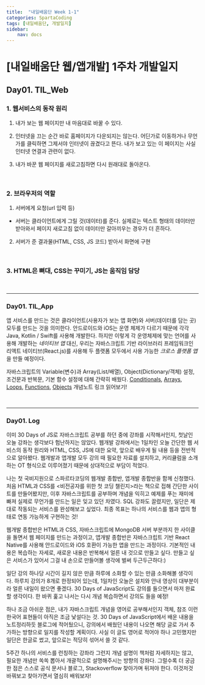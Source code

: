 ```yaml
---
title:  "내일배움단 Week 1-1"
categories: SpartaCoding
tags: [내일배움단, 개발일지]
sidebar:
    nav: docs
---
```


# [내일배움단 웹/앱개발] 1주차 개발일지

## Day01. TIL_Web

### 1. 웹서비스의 동작 원리

1) 내가 보는 웹 페이지만 내 마음대로 바꿀 수 있다.

2) 인터넷을 끄는 순간 바로 홈페이지가 다운되지는 않는다. 어딘가로 이동하거나 무언가를 클릭하면 그제서야 인터넷이 끊겼다고 뜬다. 내가 보고 있는 이 페이지는 사실 인터넷 연결과 관련이 없다.

3) 내가 바꾼 웹 페이지를 새로고침하면 다시 원래대로 돌아온다.

<br>

### 2. 브라우저의 역할

1) 서버에게 요청(url 입력 등)

+ 서버는 클라이언트에게 그릴 것(데이터)를 준다. 실제로는 텍스트 형태의 데이터만 받아와서 페이지 새로고침 없이 데이터만 갈아끼우는 경우가 더 흔하다.

2) 서버가 준 결과물(HTML, CSS, JS 코드) 받아서 화면에 구현

<br>

### 3. HTML은 뼈대, CSS는 꾸미기, JS는 움직임 담당

<br>

---

### Day01. TIL_App

앱 서비스를 만드는 것은 클라이언트(사용자가 보는 앱 화면)와 서버(데이터를 담는 곳) 모두를 만드는 것을 의미한다. 안드로이드와 iOS는 운영 체제가 다르기 때문에 각각 Java, Kotlin / Swift를 사용해 개발한다. 하지만 이렇게 각 운영체제에 맞는 언어를 사용해 개발하는 *네이티브 앱* 대신, 우리는 자바스크립트 기반 라이브러리 프레임워크인 리액트 네이티브(React.js)를 사용해 두 플랫폼 모두에서 사용 가능한 *크로스 플랫폼 앱*을 만들 예정이다.
<br>

자바스크립트의 Variable(변수)과 Array(List/배열), Object(Dictionary/객체) 설정, 조건문과 반복문, 기본 함수 설정에 대해 간략히 배웠다. [Conditionals][1], [Arrays][2], [Loops][3], [Functions][4], [Objects][5] 개념노트 링크 읽어보기!

<br>

---

### Day01. Log

이미 30 Days of JS로 자바스크립트 공부를 하던 중에 강좌를 시작해서인지, 첫날인 오늘 강좌는 생각보다 험난하지는 않았다. 웹개발 강좌에서는 1일차인 오늘 간단한 웹 서비스의 동작 원리와 HTML, CSS, JS에 대한 요약, 앞으로 배우게 될 내용 등을 전반적으로 알아봤다. 웹개발과 앱개발 모두 강의 때 필요한 자료를 설치하고, 커리큘럼을 소개하는 OT 형식으로 이루어졌기 때문에 상대적으로 부담이 적었다.
<br>

나는 첫 국비지원으로 스파르타코딩의 웹개발 종합반, 앱개발 종합반을 함께 신청했다. 처음 HTML과 CSS를 <비전공자를 위한 첫 코딩 챌린지>라는 책으로 접해 간단한 사이트를 만들어봤지만, 이후 자바스크립트를 공부하며 개념을 익히고 예제를 푸는 재미에 빠져 실제로 무언가를 만드는 일은 잊고 있던 차였다. SQL 강좌도 끌렸지만, 일단은 제대로 작동되는 서비스를 완성해보고 싶었다. 최종 목표는 하나의 서비스를 웹과 앱의 형태로 연동 가능하게 구현하는 것!
<br>

웹개발 종합반은 HTML과 CSS, 자바스크립트에 MongoDB 서버 부분까지 한 사이클을 돌면서 웹 페이지를 만드는 과정이고, 앱개발 종합반은 자바스크립트 기반 React Native를 사용해 안드로이드와 iOS 호환이 가능한 앱을 만드는 과정이다. 기본적인 내용은 복습하는 자세로, 새로운 내용은 반복해서 얼른 내 것으로 만들고 싶다. 만들고 싶은 서비스가 있어서 그걸 내 손으로 만들어볼 생각에 벌써 두근두근하다:)
<br>

일단 강의 하나당 시간이 길지 않은 만큼 하루에 소화할 수 있는 만큼 소화해볼 생각이다. 하루치 강의가 8개로 한정되어 있는데, 1일차인 오늘은 설치와 안내 영상이 대부분이라 얼른 내일이 왔으면 좋겠다. 30 Days of JavaScript도 강의를 들으면서 마저 완료할 생각이다. 한 바퀴 훑고 나서는 다시 개념 복습하면서 강의도 들을 예정!
<br>

하나 조금 아쉬운 점은, 내가 자바스크립트 개념을 영어로 공부해서인지 객체, 참조 이런 한국어 표현들이 아직은 조금 낯설다는 것. 30 Days of JavaScript에서 배운 내용을 노트정리하듯 블로그에 적어뒀으니, 강의에서 배웠던 내용이 나오면 해당 글로 가서 추가하는 방향으로 일지를 작성할 계획이다. 사실 이 글도 영어로 적어야 하나 고민했지만 일단은 한글로 썼고, 앞으로는 적당히 섞어서 쓸 것 같다.
<br>

5주간 하나의 서비스를 런칭하는 강좌라 그런지 개념 설명이 책처럼 자세하지는 않고, 필요한 개념만 쏙쏙 뽑아서 개괄적으로 설명해주시는 방향의 강좌다. 그럴수록 더 궁금한 점은 스스로 공식 문서나 블로그, Stackoverflow 찾아가며 뒤져야 한다. 이것저것 바꿔보고 찾아가면서 열심히 배워보자!

<br>


[1]: https://yendoz.github.io/javascript/js4/ "Day 04. Conditionals"
[2]: https://yendoz.github.io/javascript/js5/ "Day 05. Arrays"
[3]: https://yendoz.github.io/javascript/js6/ "Day 06. Loops"
[4]: https://yendoz.github.io/javascript/js7/ "Day 07. Functions"
[5]: https://yendoz.github.io/javascript/js8/ "Day 08. Objects"